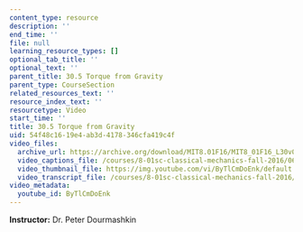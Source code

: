 ```yaml
---
content_type: resource
description: ''
end_time: ''
file: null
learning_resource_types: []
optional_tab_title: ''
optional_text: ''
parent_title: 30.5 Torque from Gravity
parent_type: CourseSection
related_resources_text: ''
resource_index_text: ''
resourcetype: Video
start_time: ''
title: 30.5 Torque from Gravity
uid: 54f48c16-19e4-ab3d-4178-346cfa419c4f
video_files:
  archive_url: https://archive.org/download/MIT8.01F16/MIT8_01F16_L30v05_360p.mp4
  video_captions_file: /courses/8-01sc-classical-mechanics-fall-2016/06698f4a1e725de38412fb7475612a2d_ByTlCmDoEnk.vtt
  video_thumbnail_file: https://img.youtube.com/vi/ByTlCmDoEnk/default.jpg
  video_transcript_file: /courses/8-01sc-classical-mechanics-fall-2016/582b6c33f1a7be8c790c18df26ed3f7c_ByTlCmDoEnk.pdf
video_metadata:
  youtube_id: ByTlCmDoEnk
---
```


**Instructor:** Dr. Peter Dourmashkin